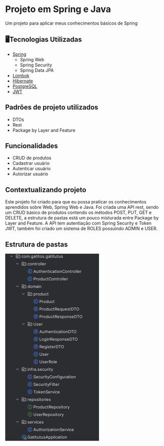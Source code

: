 # Projeto em Spring e Java
Um projeto para aplicar meus conhecimentos básicos de Spring


## 🖥Tecnologias Utilizadas
- [Spring](https://spring.io/)
  - Spring Web
  - Spring Security
  - Spring Data JPA
- [Lombok](https://projectlombok.org/)
- [Hibernate](https://hibernate.org/)
- [PostgreSQL](https://www.postgresql.org/)
- [JWT](https://jwt.io/)

## Padrões de projeto utilizados
- DTOs
- Rest
- Package by Layer and Feature

## Funcionalidades
- CRUD de produtos
- Cadastrar usuário
- Autenticar usuário
- Autorizar usuário

## Contextualizando projeto
Este projeto foi criado para que eu possa praticar os conhecimentos aprendidos sobre Web, Spring Web e Java. Foi criada uma API rest, sendo um CRUD básico de produtos contendo
os métodos POST, PUT, GET e DELETE, a estrutura de pastas está um pouco misturada entre Package by Layer and Feature. A API tem autentiação com Spring Security e Token JWT, também
foi criado um sistema de ROLES possuindo ADMIN e USER.

## Estrutura de pastas
![Arquitetura](https://github.com/enuchsa/spring-app/blob/master/Estrutura%20do%20projeto.png)


